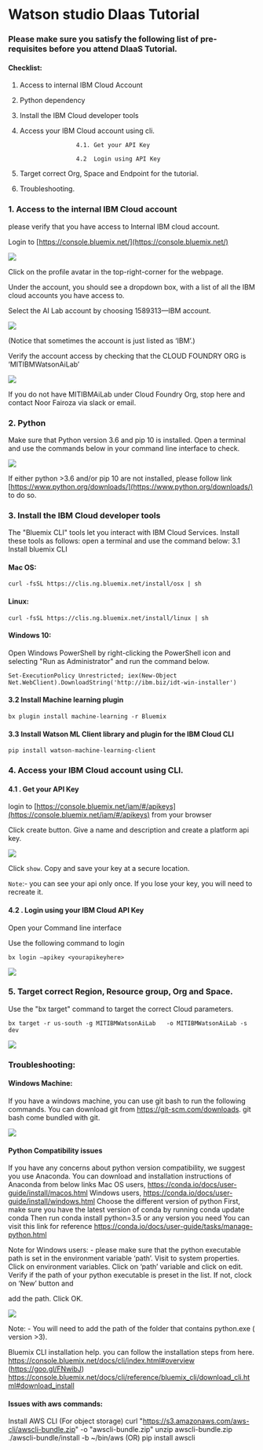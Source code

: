 
# Watson studio Dlaas Tutorial
 
### Please make sure you satisfy the following list of pre- requisites before you attend DlaaS Tutorial.
#### Checklist:
1. Access to internal IBM Cloud Account

2. Python dependency

3. Install the IBM Cloud developer tools

4. Access your IBM Cloud account using cli.

                       4.1. Get your API Key
                       
                       4.2  Login using API Key
                       
5. Target correct Org, Space and Endpoint for the tutorial.

6. Troubleshooting.


 
### 1. Access to the internal IBM Cloud account
please verify that you have access to Internal IBM cloud account.

Login to [https://console.bluemix.net/](https://console.bluemix.net/) 

<img src="img/login.png" >

Click on the profile avatar in the top-right-corner for the webpage.

Under the account, you should see a dropdown box, with a list of all the IBM cloud accounts you have access to.

Select the AI Lab account by choosing 1589313—IBM account. 

<img src="img/i2.png" >

 
(Notice that sometimes the account is just listed as ‘IBM’.)

Verify the account access by checking that the CLOUD FOUNDRY ORG is ‘MITIBMWatsonAiLab’

<img src="img/i1.png">

If you do not have MITIBMAiLab under Cloud Foundry Org, stop here and contact Noor Fairoza via slack or email.

### 2. Python
Make sure that Python version 3.6 and pip 10 is installed. 
Open a terminal and use the commands below in your command line interface to check.

 <img src="img/python.png">
 
If either python >3.6 and/or pip 10 are not installed, please follow link [https://www.python.org/downloads/](https://www.python.org/downloads/) to do so.
 
### 3. Install the IBM Cloud developer tools
The "Bluemix CLI" tools let you interact with IBM Cloud Services.
Install these tools as follows: 
 open  a terminal and use the command below:
3.1 Install bluemix CLI

#### Mac OS: 

`curl -fsSL https://clis.ng.bluemix.net/install/osx | sh`

#### Linux: 

`curl -fsSL https://clis.ng.bluemix.net/install/linux | sh`
 
#### Windows 10: 

Open Windows PowerShell by right-clicking the PowerShell icon and selecting "Run as Administrator" and run the command below.

`Set-ExecutionPolicy Unrestricted; iex(New-Object Net.WebClient).DownloadString('http://ibm.biz/idt-win-installer')`
 
#### 3.2 Install Machine learning plugin

`bx plugin install machine-learning -r Bluemix`

#### 3.3 Install  Watson ML Client   library and plugin  for the IBM  Cloud CLI

`pip install watson-machine-learning-client`
 
 
### 4. Access your IBM Cloud account using CLI.

####  4.1 . Get your API Key
login to [https://console.bluemix.net/iam/#/apikeys](https://console.bluemix.net/iam/#/apikeys) from your browser

Click create button. Give a name and description  and create a platform api key.

 <img src="img/apikey.png">

Click `show`. Copy and save your key at a secure location.

`Note`:- you can see your api only once. If you lose your key, you will need to recreate it.
 
#### 4.2 . Login using your IBM Cloud API Key

Open your Command line interface

Use the following command to login

`bx login –apikey <yourapikeyhere>`

<img src="img/apikeylogin.png">
 
### 5. Target correct  Region, Resource group, Org and Space.

Use the "bx target" command to target the correct Cloud parameters.

`bx target -r us-south -g MITIBMWatsonAiLab   -o MITIBMWatsonAiLab -s dev`
 
  <img src="img/v1.png">

 


### Troubleshooting:

#### Windows Machine:
If you have a windows machine, you can use git bash to run the following commands.
You can download git from https://git-scm.com/downloads. git bash come bundled with git.

 <img src="img/gitbash.png">

#### Python Compatibility issues
If you have any concerns about python version compatibility, we suggest you use Anaconda.
You can download and installation instructions of Anaconda from below links
Mac OS users, https://conda.io/docs/user-guide/install/macos.html
Windows users, https://conda.io/docs/user-guide/install/windows.html
Choose the different version of python
First, make sure you have the latest version of conda by running
conda update conda
Then run
conda install python=3.5
or any version you need
You can visit this link for reference https://conda.io/docs/user-guide/tasks/manage-python.html
 
Note for Windows users: - 
 please make sure that the python executable path is set in the environment variable ‘path’.
Visit to system properties. 
Click on environment variables.
Click on ‘path’ variable and click on edit.
Verify if the path of your python executable is preset in the list. If not, clock on ‘New’ button and 

add the path. Click OK.

<img src="img/winenv.png">
 
Note: - You will need to add the path of the folder that contains python.exe ( version >3).

Bluemix CLI installation help.
you can follow the installation steps from here.
https://console.bluemix.net/docs/cli/index.html#overview (https://goo.gl/FNwibJ)
https://console.bluemix.net/docs/cli/reference/bluemix_cli/download_cli.html#download_install

#### Issues with aws commands:
Install AWS CLI (For object storage)
curl "https://s3.amazonaws.com/aws-cli/awscli-bundle.zip" -o "awscli-bundle.zip"
unzip awscli-bundle.zip
./awscli-bundle/install -b ~/bin/aws
(OR)
pip install awscli
